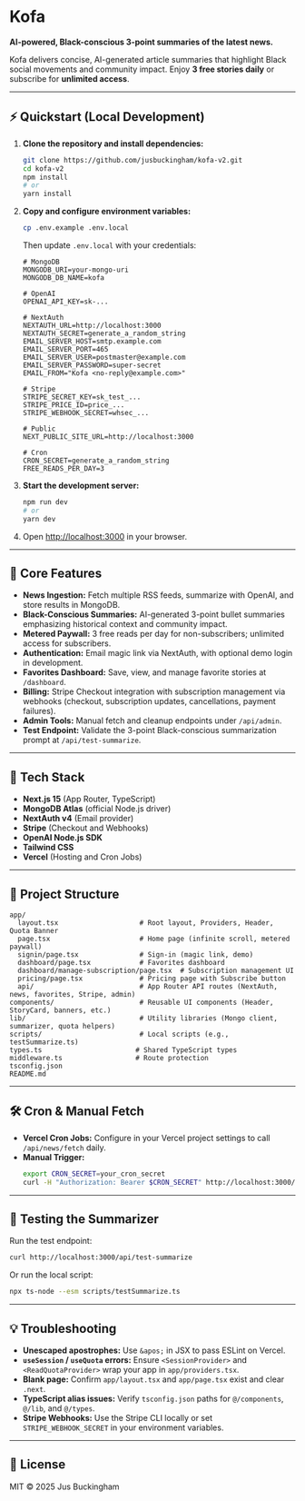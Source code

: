 # Kofa

**AI-powered, Black-conscious 3-point summaries of the latest news.**

Kofa delivers concise, AI-generated article summaries that highlight Black social movements and community impact. Enjoy **3 free stories daily** or subscribe for **unlimited access**.

---

## ⚡ Quickstart (Local Development)

1. **Clone the repository and install dependencies:**
   ```bash
   git clone https://github.com/jusbuckingham/kofa-v2.git
   cd kofa-v2
   npm install
   # or
   yarn install
   ```
2. **Copy and configure environment variables:**
   ```bash
   cp .env.example .env.local
   ```
   Then update `.env.local` with your credentials:
   ```env
   # MongoDB
   MONGODB_URI=your-mongo-uri
   MONGODB_DB_NAME=kofa

   # OpenAI
   OPENAI_API_KEY=sk-...

   # NextAuth
   NEXTAUTH_URL=http://localhost:3000
   NEXTAUTH_SECRET=generate_a_random_string
   EMAIL_SERVER_HOST=smtp.example.com
   EMAIL_SERVER_PORT=465
   EMAIL_SERVER_USER=postmaster@example.com
   EMAIL_SERVER_PASSWORD=super-secret
   EMAIL_FROM="Kofa <no-reply@example.com>"

   # Stripe
   STRIPE_SECRET_KEY=sk_test_...
   STRIPE_PRICE_ID=price_...
   STRIPE_WEBHOOK_SECRET=whsec_...

   # Public
   NEXT_PUBLIC_SITE_URL=http://localhost:3000

   # Cron
   CRON_SECRET=generate_a_random_string
   FREE_READS_PER_DAY=3
   ```
3. **Start the development server:**
   ```bash
   npm run dev
   # or
   yarn dev
   ```
4. Open [http://localhost:3000](http://localhost:3000) in your browser.

---

## 🚀 Core Features

- **News Ingestion:** Fetch multiple RSS feeds, summarize with OpenAI, and store results in MongoDB.
- **Black-Conscious Summaries:** AI-generated 3-point bullet summaries emphasizing historical context and community impact.
- **Metered Paywall:** 3 free reads per day for non-subscribers; unlimited access for subscribers.
- **Authentication:** Email magic link via NextAuth, with optional demo login in development.
- **Favorites Dashboard:** Save, view, and manage favorite stories at `/dashboard`.
- **Billing:** Stripe Checkout integration with subscription management via webhooks (checkout, subscription updates, cancellations, payment failures).
- **Admin Tools:** Manual fetch and cleanup endpoints under `/api/admin`.
- **Test Endpoint:** Validate the 3-point Black-conscious summarization prompt at `/api/test-summarize`.

---

## 🧱 Tech Stack

- **Next.js 15** (App Router, TypeScript)
- **MongoDB Atlas** (official Node.js driver)
- **NextAuth v4** (Email provider)
- **Stripe** (Checkout and Webhooks)
- **OpenAI Node.js SDK**
- **Tailwind CSS**
- **Vercel** (Hosting and Cron Jobs)

---

## 📁 Project Structure

```
app/
  layout.tsx                    # Root layout, Providers, Header, Quota Banner
  page.tsx                      # Home page (infinite scroll, metered paywall)
  signin/page.tsx               # Sign-in (magic link, demo)
  dashboard/page.tsx            # Favorites dashboard
  dashboard/manage-subscription/page.tsx  # Subscription management UI
  pricing/page.tsx              # Pricing page with Subscribe button
  api/                          # App Router API routes (NextAuth, news, favorites, Stripe, admin)
components/                     # Reusable UI components (Header, StoryCard, banners, etc.)
lib/                            # Utility libraries (Mongo client, summarizer, quota helpers)
scripts/                        # Local scripts (e.g., testSummarize.ts)
types.ts                       # Shared TypeScript types
middleware.ts                  # Route protection
tsconfig.json
README.md
```

---

## 🛠️ Cron & Manual Fetch

- **Vercel Cron Jobs:** Configure in your Vercel project settings to call `/api/news/fetch` daily.
- **Manual Trigger:**
  ```bash
  export CRON_SECRET=your_cron_secret
  curl -H "Authorization: Bearer $CRON_SECRET" http://localhost:3000/api/news/fetch
  ```

---

## 🧪 Testing the Summarizer

Run the test endpoint:
```bash
curl http://localhost:3000/api/test-summarize
```
Or run the local script:
```bash
npx ts-node --esm scripts/testSummarize.ts
```

---

## 💡 Troubleshooting

- **Unescaped apostrophes:** Use `&apos;` in JSX to pass ESLint on Vercel.
- **`useSession` / `useQuota` errors:** Ensure `<SessionProvider>` and `<ReadQuotaProvider>` wrap your app in `app/providers.tsx`.
- **Blank page:** Confirm `app/layout.tsx` and `app/page.tsx` exist and clear `.next`.
- **TypeScript alias issues:** Verify `tsconfig.json` paths for `@/components`, `@/lib`, and `@/types`.
- **Stripe Webhooks:** Use the Stripe CLI locally or set `STRIPE_WEBHOOK_SECRET` in your environment variables.

---

## 📄 License

MIT © 2025 Jus Buckingham
